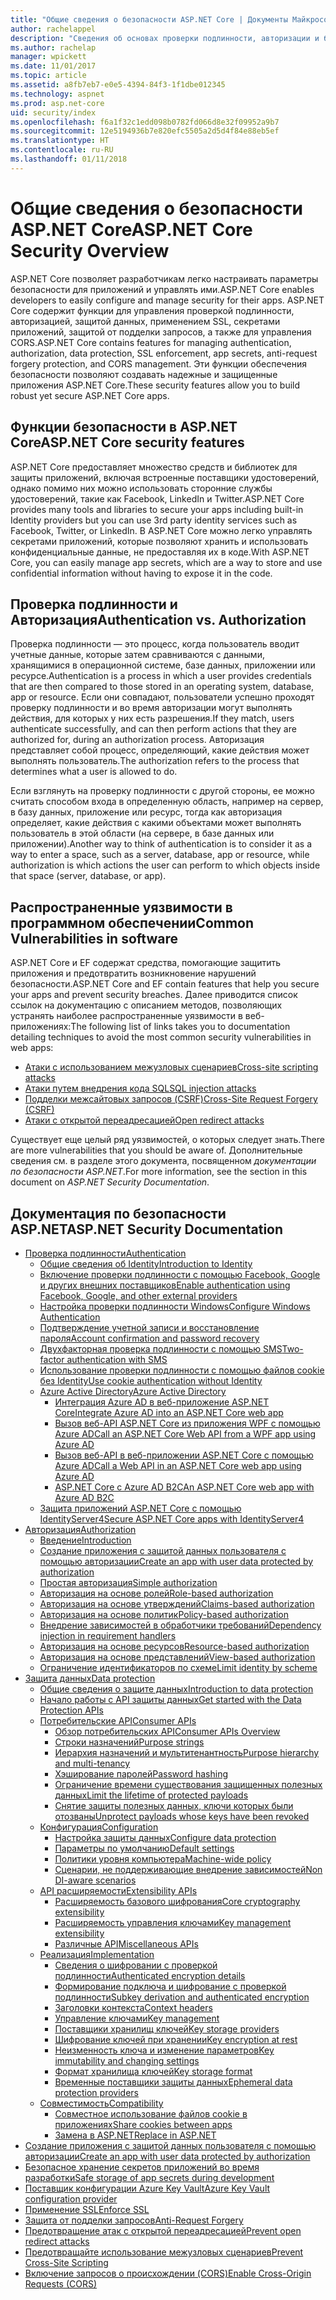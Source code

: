 ```yaml
---
title: "Общие сведения о безопасности ASP.NET Core | Документы Майкрософт"
author: rachelappel
description: "Сведения об основах проверки подлинности, авторизации и безопасности в ASP.NET Core"
ms.author: rachelap
manager: wpickett
ms.date: 11/01/2017
ms.topic: article
ms.assetid: a8fb7eb7-e0e5-4394-84f3-1f1dbe012345
ms.technology: aspnet
ms.prod: asp.net-core
uid: security/index
ms.openlocfilehash: f6a1f32c1edd098b0782fd066d8e32f09952a9b7
ms.sourcegitcommit: 12e5194936b7e820efc5505a2d5d4f84e88eb5ef
ms.translationtype: HT
ms.contentlocale: ru-RU
ms.lasthandoff: 01/11/2018
---
```

# <a name="aspnet-core-security-overview"></a><span data-ttu-id="3f6bf-103">Общие сведения о безопасности ASP.NET Core</span><span class="sxs-lookup"><span data-stu-id="3f6bf-103">ASP.NET Core Security Overview</span></span>

<span data-ttu-id="3f6bf-104">ASP.NET Core позволяет разработчикам легко настраивать параметры безопасности для приложений и управлять ими.</span><span class="sxs-lookup"><span data-stu-id="3f6bf-104">ASP.NET Core enables developers to easily configure and manage security for their apps.</span></span> <span data-ttu-id="3f6bf-105">ASP.NET Core содержит функции для управления проверкой подлинности, авторизацией, защитой данных, применением SSL, секретами приложений, защитой от подделки запросов, а также для управления CORS.</span><span class="sxs-lookup"><span data-stu-id="3f6bf-105">ASP.NET Core contains features for managing authentication, authorization, data protection, SSL enforcement, app secrets, anti-request forgery protection, and CORS management.</span></span> <span data-ttu-id="3f6bf-106">Эти функции обеспечения безопасности позволяют создавать надежные и защищенные приложения ASP.NET Core.</span><span class="sxs-lookup"><span data-stu-id="3f6bf-106">These security features allow you to build robust yet secure ASP.NET Core apps.</span></span> 

## <a name="aspnet-core-security-features"></a><span data-ttu-id="3f6bf-107">Функции безопасности в ASP.NET Core</span><span class="sxs-lookup"><span data-stu-id="3f6bf-107">ASP.NET Core security features</span></span>

<span data-ttu-id="3f6bf-108">ASP.NET Core предоставляет множество средств и библиотек для защиты приложений, включая встроенные поставщики удостоверений, однако помимо них можно использовать сторонние службы удостоверений, такие как Facebook, LinkedIn и Twitter.</span><span class="sxs-lookup"><span data-stu-id="3f6bf-108">ASP.NET Core provides many tools and libraries to secure your apps including built-in Identity providers but you can use 3rd party identity services such as Facebook, Twitter, or LinkedIn.</span></span> <span data-ttu-id="3f6bf-109">В ASP.NET Core можно легко управлять секретами приложений, которые позволяют хранить и использовать конфиденциальные данные, не предоставляя их в коде.</span><span class="sxs-lookup"><span data-stu-id="3f6bf-109">With ASP.NET Core, you can easily manage app secrets, which are a way to store and use confidential information without having to expose it in the code.</span></span> 

## <a name="authentication-vs-authorization"></a><span data-ttu-id="3f6bf-110">Проверка подлинности и Авторизация</span><span class="sxs-lookup"><span data-stu-id="3f6bf-110">Authentication vs. Authorization</span></span>

<span data-ttu-id="3f6bf-111">Проверка подлинности — это процесс, когда пользователь вводит учетные данные, которые затем сравниваются с данными, хранящимися в операционной системе, базе данных, приложении или ресурсе.</span><span class="sxs-lookup"><span data-stu-id="3f6bf-111">Authentication is a process in which a user provides credentials that are then compared to those stored in an operating system, database, app or resource.</span></span> <span data-ttu-id="3f6bf-112">Если они совпадают, пользователи успешно проходят проверку подлинности и во время авторизации могут выполнять действия, для которых у них есть разрешения.</span><span class="sxs-lookup"><span data-stu-id="3f6bf-112">If they match, users authenticate successfully, and can then perform actions that they are authorized for, during an authorization process.</span></span> <span data-ttu-id="3f6bf-113">Авторизация представляет собой процесс, определяющий, какие действия может выполнять пользователь.</span><span class="sxs-lookup"><span data-stu-id="3f6bf-113">The authorization refers to the process that determines what a user is allowed to do.</span></span> 

<span data-ttu-id="3f6bf-114">Если взглянуть на проверку подлинности с другой стороны, ее можно считать способом входа в определенную область, например на сервер, в базу данных, приложение или ресурс, тогда как авторизация определяет, какие действия с какими объектами может выполнять пользователь в этой области (на сервере, в базе данных или приложении).</span><span class="sxs-lookup"><span data-stu-id="3f6bf-114">Another way to think of authentication is to consider it as a way to enter a space, such as a server, database, app or resource, while authorization is which actions the user can perform to which objects inside that space (server, database, or app).</span></span>

## <a name="common-vulnerabilities-in-software"></a><span data-ttu-id="3f6bf-115">Распространенные уязвимости в программном обеспечении</span><span class="sxs-lookup"><span data-stu-id="3f6bf-115">Common Vulnerabilities in software</span></span>

<span data-ttu-id="3f6bf-116">ASP.NET Core и EF содержат средства, помогающие защитить приложения и предотвратить возникновение нарушений безопасности.</span><span class="sxs-lookup"><span data-stu-id="3f6bf-116">ASP.NET Core and EF contain features that help you secure your apps and prevent security breaches.</span></span> <span data-ttu-id="3f6bf-117">Далее приводится список ссылок на документацию с описанием методов, позволяющих устранять наиболее распространенные уязвимости в веб-приложениях:</span><span class="sxs-lookup"><span data-stu-id="3f6bf-117">The following list of links takes you to documentation detailing techniques to avoid the most common security vulnerabilities in web apps:</span></span>

* [<span data-ttu-id="3f6bf-118">Атаки с использованием межузловых сценариев</span><span class="sxs-lookup"><span data-stu-id="3f6bf-118">Cross-site scripting attacks</span></span>](https://docs.microsoft.com/aspnet/core/security/cross-site-scripting)
* [<span data-ttu-id="3f6bf-119">Атаки путем внедрения кода SQL</span><span class="sxs-lookup"><span data-stu-id="3f6bf-119">SQL injection attacks</span></span>](https://docs.microsoft.com/ef/core/querying/raw-sql)
* [<span data-ttu-id="3f6bf-120">Подделки межсайтовых запросов (CSRF)</span><span class="sxs-lookup"><span data-stu-id="3f6bf-120">Cross-Site Request Forgery (CSRF)</span></span>](https://docs.microsoft.com/aspnet/core/security/anti-request-forgery)
* [<span data-ttu-id="3f6bf-121">Атаки с открытой переадресацией</span><span class="sxs-lookup"><span data-stu-id="3f6bf-121">Open redirect attacks</span></span>](https://docs.microsoft.com/aspnet/core/security/preventing-open-redirects)

<span data-ttu-id="3f6bf-122">Существует еще целый ряд уязвимостей, о которых следует знать.</span><span class="sxs-lookup"><span data-stu-id="3f6bf-122">There are more vulnerabilities that you should be aware of.</span></span> <span data-ttu-id="3f6bf-123">Дополнительные сведения см. в разделе этого документа, посвященном *документации по безопасности ASP.NET*.</span><span class="sxs-lookup"><span data-stu-id="3f6bf-123">For more information, see the section in this document on *ASP.NET Security Documentation*.</span></span> 

## <a name="aspnet-security-documentation"></a><span data-ttu-id="3f6bf-124">Документация по безопасности ASP.NET</span><span class="sxs-lookup"><span data-stu-id="3f6bf-124">ASP.NET Security Documentation</span></span>

*   [<span data-ttu-id="3f6bf-125">Проверка подлинности</span><span class="sxs-lookup"><span data-stu-id="3f6bf-125">Authentication</span></span>](authentication/index.md)
    *   [<span data-ttu-id="3f6bf-126">Общие сведения об Identity</span><span class="sxs-lookup"><span data-stu-id="3f6bf-126">Introduction to Identity</span></span>](authentication/identity.md)
    *   [<span data-ttu-id="3f6bf-127">Включение проверки подлинности с помощью Facebook, Google и других внешних поставщиков</span><span class="sxs-lookup"><span data-stu-id="3f6bf-127">Enable authentication using Facebook, Google, and other external providers</span></span>](authentication/social/index.md)
    * [<span data-ttu-id="3f6bf-128">Настройка проверки подлинности Windows</span><span class="sxs-lookup"><span data-stu-id="3f6bf-128">Configure Windows Authentication</span></span>](authentication/windowsauth.md)
    *   [<span data-ttu-id="3f6bf-129">Подтверждение учетной записи и восстановление пароля</span><span class="sxs-lookup"><span data-stu-id="3f6bf-129">Account confirmation and password recovery</span></span>](authentication/accconfirm.md)
    *   [<span data-ttu-id="3f6bf-130">Двухфакторная проверка подлинности с помощью SMS</span><span class="sxs-lookup"><span data-stu-id="3f6bf-130">Two-factor authentication with SMS</span></span>](authentication/2fa.md) 
    *   [<span data-ttu-id="3f6bf-131">Использование проверки подлинности с помощью файлов cookie без Identity</span><span class="sxs-lookup"><span data-stu-id="3f6bf-131">Use cookie authentication without Identity</span></span>](authentication/cookie.md)
    *   [<span data-ttu-id="3f6bf-132">Azure Active Directory</span><span class="sxs-lookup"><span data-stu-id="3f6bf-132">Azure Active Directory</span></span>](authentication/azure-active-directory/index.md)
        *   [<span data-ttu-id="3f6bf-133">Интеграция Azure AD в веб-приложение ASP.NET Core</span><span class="sxs-lookup"><span data-stu-id="3f6bf-133">Integrate Azure AD into an ASP.NET Core web app</span></span>](https://azure.microsoft.com/documentation/samples/active-directory-dotnet-webapp-openidconnect-aspnetcore/)
        *   [<span data-ttu-id="3f6bf-134">Вызов веб-API ASP.NET Core из приложения WPF с помощью Azure AD</span><span class="sxs-lookup"><span data-stu-id="3f6bf-134">Call an ASP.NET Core Web API from a WPF app using Azure AD</span></span>](https://azure.microsoft.com/documentation/samples/active-directory-dotnet-native-aspnetcore/)
        *   [<span data-ttu-id="3f6bf-135">Вызов веб-API в веб-приложении ASP.NET Core с помощью Azure AD</span><span class="sxs-lookup"><span data-stu-id="3f6bf-135">Call a Web API in an ASP.NET Core web app using Azure AD</span></span>](https://azure.microsoft.com/documentation/samples/active-directory-dotnet-webapp-webapi-openidconnect-aspnetcore/)
        *   [<span data-ttu-id="3f6bf-136">ASP.NET Core с Azure AD B2C</span><span class="sxs-lookup"><span data-stu-id="3f6bf-136">An ASP.NET Core web app with Azure AD B2C</span></span>](https://azure.microsoft.com/resources/samples/active-directory-b2c-dotnetcore-webapp/)
    *   [<span data-ttu-id="3f6bf-137">Защита приложений ASP.NET Core с помощью IdentityServer4</span><span class="sxs-lookup"><span data-stu-id="3f6bf-137">Secure ASP.NET Core apps with IdentityServer4</span></span>](https://identityserver4.readthedocs.io)
*   [<span data-ttu-id="3f6bf-138">Авторизация</span><span class="sxs-lookup"><span data-stu-id="3f6bf-138">Authorization</span></span>](authorization/index.md)
    *   [<span data-ttu-id="3f6bf-139">Введение</span><span class="sxs-lookup"><span data-stu-id="3f6bf-139">Introduction</span></span>](authorization/introduction.md)
    *   [<span data-ttu-id="3f6bf-140">Создание приложения с защитой данных пользователя с помощью авторизации</span><span class="sxs-lookup"><span data-stu-id="3f6bf-140">Create an app with user data protected by authorization</span></span>](xref:security/authorization/secure-data)
    *   [<span data-ttu-id="3f6bf-141">Простая авторизация</span><span class="sxs-lookup"><span data-stu-id="3f6bf-141">Simple authorization</span></span>](authorization/simple.md)
    *   [<span data-ttu-id="3f6bf-142">Авторизация на основе ролей</span><span class="sxs-lookup"><span data-stu-id="3f6bf-142">Role-based authorization</span></span>](authorization/roles.md)
    *   [<span data-ttu-id="3f6bf-143">Авторизация на основе утверждений</span><span class="sxs-lookup"><span data-stu-id="3f6bf-143">Claims-based authorization</span></span>](authorization/claims.md)
    *   [<span data-ttu-id="3f6bf-144">Авторизация на основе политик</span><span class="sxs-lookup"><span data-stu-id="3f6bf-144">Policy-based authorization</span></span>](authorization/policies.md)
    *   [<span data-ttu-id="3f6bf-145">Внедрение зависимостей в обработчики требований</span><span class="sxs-lookup"><span data-stu-id="3f6bf-145">Dependency injection in requirement handlers</span></span>](authorization/dependencyinjection.md)
    *   [<span data-ttu-id="3f6bf-146">Авторизация на основе ресурсов</span><span class="sxs-lookup"><span data-stu-id="3f6bf-146">Resource-based authorization</span></span>](authorization/resourcebased.md)
    *   [<span data-ttu-id="3f6bf-147">Авторизация на основе представлений</span><span class="sxs-lookup"><span data-stu-id="3f6bf-147">View-based authorization</span></span>](authorization/views.md)
    *   [<span data-ttu-id="3f6bf-148">Ограничение идентификаторов по схеме</span><span class="sxs-lookup"><span data-stu-id="3f6bf-148">Limit identity by scheme</span></span>](authorization/limitingidentitybyscheme.md)
*   [<span data-ttu-id="3f6bf-149">Защита данных</span><span class="sxs-lookup"><span data-stu-id="3f6bf-149">Data protection</span></span>](data-protection/index.md)
    *   [<span data-ttu-id="3f6bf-150">Общие сведения о защите данных</span><span class="sxs-lookup"><span data-stu-id="3f6bf-150">Introduction to data protection</span></span>](data-protection/introduction.md)
    *   [<span data-ttu-id="3f6bf-151">Начало работы с API защиты данных</span><span class="sxs-lookup"><span data-stu-id="3f6bf-151">Get started with the Data Protection APIs</span></span>](data-protection/using-data-protection.md)
    *   [<span data-ttu-id="3f6bf-152">Потребительские API</span><span class="sxs-lookup"><span data-stu-id="3f6bf-152">Consumer APIs</span></span>](data-protection/consumer-apis/index.md)
        *   [<span data-ttu-id="3f6bf-153">Обзор потребительских API</span><span class="sxs-lookup"><span data-stu-id="3f6bf-153">Consumer APIs Overview</span></span>](data-protection/consumer-apis/overview.md)
        *   [<span data-ttu-id="3f6bf-154">Строки назначений</span><span class="sxs-lookup"><span data-stu-id="3f6bf-154">Purpose strings</span></span>](data-protection/consumer-apis/purpose-strings.md)
        *   [<span data-ttu-id="3f6bf-155">Иерархия назначений и мультитенантность</span><span class="sxs-lookup"><span data-stu-id="3f6bf-155">Purpose hierarchy and multi-tenancy</span></span>](data-protection/consumer-apis/purpose-strings-multitenancy.md)
        *   [<span data-ttu-id="3f6bf-156">Хэширование паролей</span><span class="sxs-lookup"><span data-stu-id="3f6bf-156">Password hashing</span></span>](data-protection/consumer-apis/password-hashing.md)
        *   [<span data-ttu-id="3f6bf-157">Ограничение времени существования защищенных полезных данных</span><span class="sxs-lookup"><span data-stu-id="3f6bf-157">Limit the lifetime of protected payloads</span></span>](data-protection/consumer-apis/limited-lifetime-payloads.md)
        *   [<span data-ttu-id="3f6bf-158">Снятие защиты полезных данных, ключи которых были отозваны</span><span class="sxs-lookup"><span data-stu-id="3f6bf-158">Unprotect payloads whose keys have been revoked</span></span>](data-protection/consumer-apis/dangerous-unprotect.md)
    *   [<span data-ttu-id="3f6bf-159">Конфигурация</span><span class="sxs-lookup"><span data-stu-id="3f6bf-159">Configuration</span></span>](data-protection/configuration/index.md)
        *   [<span data-ttu-id="3f6bf-160">Настройка защиты данных</span><span class="sxs-lookup"><span data-stu-id="3f6bf-160">Configure data protection</span></span>](data-protection/configuration/overview.md)
        *   [<span data-ttu-id="3f6bf-161">Параметры по умолчанию</span><span class="sxs-lookup"><span data-stu-id="3f6bf-161">Default settings</span></span>](data-protection/configuration/default-settings.md)
        *   [<span data-ttu-id="3f6bf-162">Политики уровня компьютера</span><span class="sxs-lookup"><span data-stu-id="3f6bf-162">Machine-wide policy</span></span>](data-protection/configuration/machine-wide-policy.md)
        *   [<span data-ttu-id="3f6bf-163">Сценарии, не поддерживающие внедрение зависимостей</span><span class="sxs-lookup"><span data-stu-id="3f6bf-163">Non DI-aware scenarios</span></span>](data-protection/configuration/non-di-scenarios.md)
    *   [<span data-ttu-id="3f6bf-164">API расширяемости</span><span class="sxs-lookup"><span data-stu-id="3f6bf-164">Extensibility APIs</span></span>](data-protection/extensibility/index.md)
        *   [<span data-ttu-id="3f6bf-165">Расширяемость базового шифрования</span><span class="sxs-lookup"><span data-stu-id="3f6bf-165">Core cryptography extensibility</span></span>](data-protection/extensibility/core-crypto.md)
        *   [<span data-ttu-id="3f6bf-166">Расширяемость управления ключами</span><span class="sxs-lookup"><span data-stu-id="3f6bf-166">Key management extensibility</span></span>](data-protection/extensibility/key-management.md)
        *   [<span data-ttu-id="3f6bf-167">Различные API</span><span class="sxs-lookup"><span data-stu-id="3f6bf-167">Miscellaneous APIs</span></span>](data-protection/extensibility/misc-apis.md)
    *   [<span data-ttu-id="3f6bf-168">Реализация</span><span class="sxs-lookup"><span data-stu-id="3f6bf-168">Implementation</span></span>](data-protection/implementation/index.md)
        *   [<span data-ttu-id="3f6bf-169">Сведения о шифровании с проверкой подлинности</span><span class="sxs-lookup"><span data-stu-id="3f6bf-169">Authenticated encryption details</span></span>](data-protection/implementation/authenticated-encryption-details.md)
        *   [<span data-ttu-id="3f6bf-170">Формирование подключа и шифрование с проверкой подлинности</span><span class="sxs-lookup"><span data-stu-id="3f6bf-170">Subkey derivation and authenticated encryption</span></span>](data-protection/implementation/subkeyderivation.md)
        *   [<span data-ttu-id="3f6bf-171">Заголовки контекста</span><span class="sxs-lookup"><span data-stu-id="3f6bf-171">Context headers</span></span>](data-protection/implementation/context-headers.md)
        *   [<span data-ttu-id="3f6bf-172">Управление ключами</span><span class="sxs-lookup"><span data-stu-id="3f6bf-172">Key management</span></span>](data-protection/implementation/key-management.md)
        *   [<span data-ttu-id="3f6bf-173">Поставщики хранилищ ключей</span><span class="sxs-lookup"><span data-stu-id="3f6bf-173">Key storage providers</span></span>](data-protection/implementation/key-storage-providers.md)
        *   [<span data-ttu-id="3f6bf-174">Шифрование ключей при хранении</span><span class="sxs-lookup"><span data-stu-id="3f6bf-174">Key encryption at rest</span></span>](data-protection/implementation/key-encryption-at-rest.md)
        *   [<span data-ttu-id="3f6bf-175">Неизменность ключа и изменение параметров</span><span class="sxs-lookup"><span data-stu-id="3f6bf-175">Key immutability and changing settings</span></span>](data-protection/implementation/key-immutability.md)
        *   [<span data-ttu-id="3f6bf-176">Формат хранилища ключей</span><span class="sxs-lookup"><span data-stu-id="3f6bf-176">Key storage format</span></span>](data-protection/implementation/key-storage-format.md)
        *   [<span data-ttu-id="3f6bf-177">Временные поставщики защиты данных</span><span class="sxs-lookup"><span data-stu-id="3f6bf-177">Ephemeral data protection providers</span></span>](data-protection/implementation/key-storage-ephemeral.md)
    *   [<span data-ttu-id="3f6bf-178">Совместимость</span><span class="sxs-lookup"><span data-stu-id="3f6bf-178">Compatibility</span></span>](data-protection/compatibility/index.md)
        *   [<span data-ttu-id="3f6bf-179">Совместное использование файлов cookie в приложениях</span><span class="sxs-lookup"><span data-stu-id="3f6bf-179">Share cookies between apps</span></span>](data-protection/compatibility/cookie-sharing.md)
        *   [<span data-ttu-id="3f6bf-180">Замена <machineKey> в ASP.NET</span><span class="sxs-lookup"><span data-stu-id="3f6bf-180">Replace <machineKey> in ASP.NET</span></span>](data-protection/compatibility/replacing-machinekey.md)
*   [<span data-ttu-id="3f6bf-181">Создание приложения с защитой данных пользователя с помощью авторизации</span><span class="sxs-lookup"><span data-stu-id="3f6bf-181">Create an app with user data protected by authorization</span></span>](xref:security/authorization/secure-data)
*   [<span data-ttu-id="3f6bf-182">Безопасное хранение секретов приложений во время разработки</span><span class="sxs-lookup"><span data-stu-id="3f6bf-182">Safe storage of app secrets during development</span></span>](app-secrets.md)
*   [<span data-ttu-id="3f6bf-183">Поставщик конфигурации Azure Key Vault</span><span class="sxs-lookup"><span data-stu-id="3f6bf-183">Azure Key Vault configuration provider</span></span>](key-vault-configuration.md)
*   [<span data-ttu-id="3f6bf-184">Применение SSL</span><span class="sxs-lookup"><span data-stu-id="3f6bf-184">Enforce SSL</span></span>](enforcing-ssl.md)
*   [<span data-ttu-id="3f6bf-185">Защита от подделки запросов</span><span class="sxs-lookup"><span data-stu-id="3f6bf-185">Anti-Request Forgery</span></span>](anti-request-forgery.md)
*   [<span data-ttu-id="3f6bf-186">Предотвращение атак с открытой переадресацией</span><span class="sxs-lookup"><span data-stu-id="3f6bf-186">Prevent open redirect attacks</span></span>](preventing-open-redirects.md)
*   [<span data-ttu-id="3f6bf-187">Предотвращайте использование межузловых сценариев</span><span class="sxs-lookup"><span data-stu-id="3f6bf-187">Prevent Cross-Site Scripting</span></span>](cross-site-scripting.md)
*   [<span data-ttu-id="3f6bf-188">Включение запросов о происхождении (CORS)</span><span class="sxs-lookup"><span data-stu-id="3f6bf-188">Enable Cross-Origin Requests (CORS)</span></span>](cors.md)

